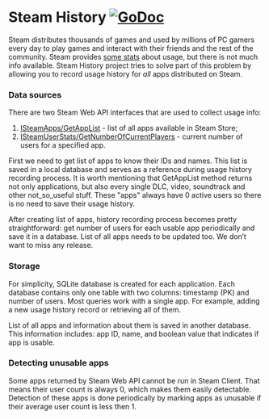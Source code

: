 # Steam History [![GoDoc](https://godoc.org/github.com/gentlecat/steamhistory?status.png)](https://godoc.org/github.com/gentlecat/steamhistory)

Steam distributes thousands of games and used by millions of PC gamers every day to play games and interact with their friends and the rest of the community. Steam provides [some stats](http://store.steampowered.com/stats) about usage, but there is not much info available. Steam History project tries to solve part of this problem by allowing you to record usage history for *all* apps distributed on Steam.

### Data sources

There are two Steam Web API interfaces that are used to collect usage info:

1. [ISteamApps/GetAppList](https://api.steampowered.com/ISteamApps/GetAppList/v2/) - list of all apps available in Steam Store;
2. [ISteamUserStats/GetNumberOfCurrentPlayers](https://api.steampowered.com/ISteamUserStats/GetNumberOfCurrentPlayers/v1/?appid=0) - current number of users for a specified app.

First we need to get list of apps to know their IDs and names. This list is saved in a local database and serves as a reference during usage history recording process. It is worth mentioning that GetAppList method returns not only applications, but also every single DLC, video, soundtrack and other not\_so\_useful stuff. These "apps" always have 0 active users so there is no need to save their usage history.

After creating list of apps, history recording process becomes pretty straightforward: get number of users for each usable app periodically and save it in a database. List of all apps needs to be updated too. We don’t want to miss any release.

### Storage

For simplicity, SQLite database is created for each application. Each database contains only one table with two columns: timestamp (PK) and number of users. Most queries work with a single app. For example, adding a new usage history record or retrieving all of them.

List of all apps and information about them is saved in another database. This information includes: app ID, name, and boolean value that indicates if app is usable.

### Detecting unusable apps

Some apps returned by Steam Web API cannot be run in Steam Client. That means their user count is always 0, which makes them easily detectable. Detection of these apps is done periodically by marking apps as unusable if their average user count is less then 1.
